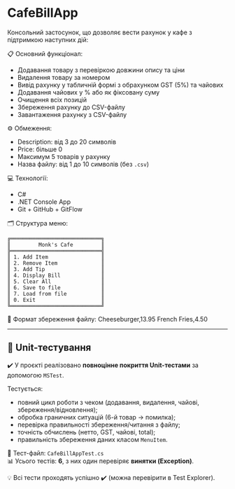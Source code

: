 ﻿

# CafeBillApp

Консольний застосунок, що дозволяє вести рахунок у кафе з підтримкою наступних дій:

📋 Основний функціонал:
- Додавання товару з перевіркою довжини опису та ціни
- Видалення товару за номером
- Вивід рахунку у табличній формі з обрахунком GST (5%) та чайових
- Додавання чайових у % або як фіксовану суму
- Очищення всіх позицій
- Збереження рахунку до CSV-файлу
- Завантаження рахунку з CSV-файлу

⚙️ Обмеження:
- Description: від 3 до 20 символів
- Price: більше 0
- Максимум 5 товарів у рахунку
- Назва файлу: від 1 до 10 символів (без `.csv`)

💻 Технології:
- C#
- .NET Console App
- Git + GitHub + GitFlow

🗂️ Структура меню:
```
╔═════════════════════════════╗
║         Monk's Cafe         ║
╠═════════════════════════════╣
║ 1. Add Item                 ║
║ 2. Remove Item              ║
║ 3. Add Tip                  ║
║ 4. Display Bill             ║
║ 5. Clear All                ║
║ 6. Save to file             ║
║ 7. Load from file           ║
║ 0. Exit                     ║
╚═════════════════════════════╝
```

📂 Формат збереження файлу:
Cheeseburger,13.95
French Fries,4.50

---

## 🧪 Unit-тестування

✔️ У проєкті реалізовано **повноцінне покриття Unit-тестами** за допомогою `MSTest`.

Тестується:
- повний цикл роботи з чеком (додавання, видалення, чайові, збереження/відновлення);
- обробка граничних ситуацій (6-й товар → помилка);
- перевірка правильності збереження/читання з файлу;
- точність обчислень (нетто, GST, чайові, total);
- правильність збереження даних класом `MenuItem`.

📄 Тест-файл: `CafeBillAppTest.cs`  
📊 Усього тестів: **6**, з них один перевіряє **винятки (Exception)**.

💡 Всі тести проходять успішно ✔️ (можна перевірити в Test Explorer).


